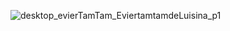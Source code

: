 ![desktop_evierTamTam_EviertamtamdeLuisina_p1](//statics.lapeyre.fr/img/contrib/2bdd4da3002138d3/desktop_evierTamTam_EviertamtamdeLuisina_p1.jpg)
##